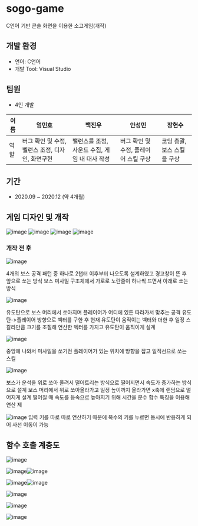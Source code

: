 # sogo-game
C언어 기반 콘솔 화면을 이용한 소고게임(개작)
## 개발 환경
- 언어: C언어
- 개발 Tool: Visual Studio
## 팀원
- 4인 개발

이름|엄민호|백진우|안성민|장현수|
---|---|---|---|---|
역할|버그 확인 및 수정, 벨런스 조정, 디자인, 화면구현|밸런스를 조정, 사운드 수집, 게임 내 대사 작성|버그 확인 및 수정, 플레이어 스킬 구상|코딩 총괄, 보스 스킬을 구상|
## 기간
- 2020.09 ~ 2020.12 (약 4개월)
## 게임 디자인 및 개작
![image](https://github.com/nnyno/sogo-game/assets/104333303/ea2e1e0d-60fb-40e4-bf29-74e84f8c3241)
![image](https://github.com/nnyno/sogo-game/assets/104333303/b75a53bc-1ad7-44c6-aeb4-db96ff1b3a07)
![image](https://github.com/nnyno/sogo-game/assets/104333303/02b1a413-a80b-4f25-8035-683453ea70fd)
![image](https://github.com/nnyno/sogo-game/assets/104333303/6e028568-a790-453c-af95-4d9de9a0e41a)
### 개작 전 후
![image](https://github.com/nnyno/sogo-game/assets/104333303/f9bc3de6-76c9-4f4b-a3f4-34c9be529e6d)

4개의 보스 공격 패턴 중 하나로 2챕터 이후부터 나오도록 설계하였고 경고창이 뜬 후 앞으로 쏘는 방식
보스 미사일 구조체에서 가로로 노란줄이 하나씩 뜨면서 아래로 쏘는 방식

![image](https://github.com/nnyno/sogo-game/assets/104333303/c1483f09-c52b-47e9-809f-681fa726caa2)

유도탄으로 보스 머리에서 쏘아지며 플레이어가 어디에 있든 따라가서 맞추는 공격
유도탄->플레이어 방향으로 벡터를 구한 후 현재 유도탄이 움직이는 벡터와 더한 후 일정 스칼라만큼 크기를 조절해 연산한 벡터를 가지고 유도탄이 움직이게 설계

![image](https://github.com/nnyno/sogo-game/assets/104333303/41000df8-bb93-43a6-a67f-9e644a9c08be)

중앙에 나와서 미사일을 쏘기전 플레이어가 있는 위치에 방향을 잡고 일직선으로 쏘는 스킬

![image](https://github.com/nnyno/sogo-game/assets/104333303/3947714d-0909-4dbd-b66e-1adf2ee1b3d7)

보스가 운석을 위로 쏘아 올려서 떨어트리는 방식으로 떨어지면서 속도가 증가하는 방식으로 설계
보스 머리에서 위로 쏘아올라가고 일정 높이까지 올라가면 x축에 랜덤으로 떨어지게 설계
떨어질 때 속도를 등속으로 높아지기 위해 시간을 분수 함수 특징을 이용해 연산 제

![image](https://github.com/nnyno/sogo-game/assets/104333303/ff8ba3c5-a66d-4143-8eb6-1a132c7f7f0a)
입력 키를 따로 따로 연산하기 때문에 복수의 키를 누르면 동시에 반응하게 되어 사선 이동이 가능
## 함수 호출 계층도
![image](https://github.com/nnyno/sogo-game/assets/104333303/3c184713-1772-454e-894e-27f61dd15b1a)

![image](https://github.com/nnyno/sogo-game/assets/104333303/a705eadd-1b1f-4251-8f17-3a8e47a12741)![image](https://github.com/nnyno/sogo-game/assets/104333303/0758fdbc-0b69-46cc-bdfd-569d8a15f32f)

![image](https://github.com/nnyno/sogo-game/assets/104333303/b1768c1e-c33b-4a3b-b55f-688971a1d72c)![image](https://github.com/nnyno/sogo-game/assets/104333303/8f615e16-10dd-4716-aa10-3e0463f9e2ae)

![image](https://github.com/nnyno/sogo-game/assets/104333303/80cca4ea-fc3a-489a-8088-95265a6e9217)

![image](https://github.com/nnyno/sogo-game/assets/104333303/0fdc7106-8736-48f1-882c-be26b84504d4)

![image](https://github.com/nnyno/sogo-game/assets/104333303/c08fca87-141d-4e4c-910e-43bc43935711)

